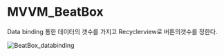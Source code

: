 # MVVM_BeatBox

Data binding 통한 데이터의 갯수를 가지고 Recyclerview로 버튼의갯수를 정한다.

![BeatBox_databinding](https://user-images.githubusercontent.com/91662551/207755835-ae9df4b9-2730-44b0-9900-944e43f07915.png)
